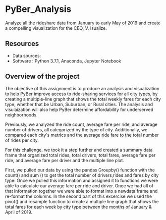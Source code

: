 # PyBer_Analysis
Analyze all the rideshare data from January to early May of 2019 and create a compelling visualization for the CEO, V. Isualize.

## Resources
- Data sources:
- Software : Python 3.7.1, Anaconda, Jupyter Notebook

## Overview of the project 

The objective of this assignment is to produce an analysis and visualization to help PyBer improve access to ride-sharing services for all city types, by creating a multiple-line graph that shows the total weekly fares for each city type, whether that be Urban, Suburban, or Rural cities. The analysis and visulaization will also help PyBer determine affordability for underserved neighborhoods.

Previously, we analyzed the ride count, average fare per ride, and average number of drivers, all categorized by the type of city. Additionally, we compared each city's metrics and the average ride fare to the total number of rides per city. 

For this challenge, we took it a step further and created a summary data frame that organized total rides, total drivers, total fares, average fare per ride, and average fare per driver and the multiple line plot.

First, we pulled our data by using the pandas Groupby() function with the count() and sum () to get the total number of drivers,rides and fares by city type. Once we pulled this information and assigned it to functions we were able to calculate our average fare per ride and driver. Once we had all of that information together we were able to format into a newdata frame and re-format the columns. In the second part of this excercise we used the pivot() and resample function to create a multiple line graph that shows the total fares for each week by city type between the months of January & April of 2019.


